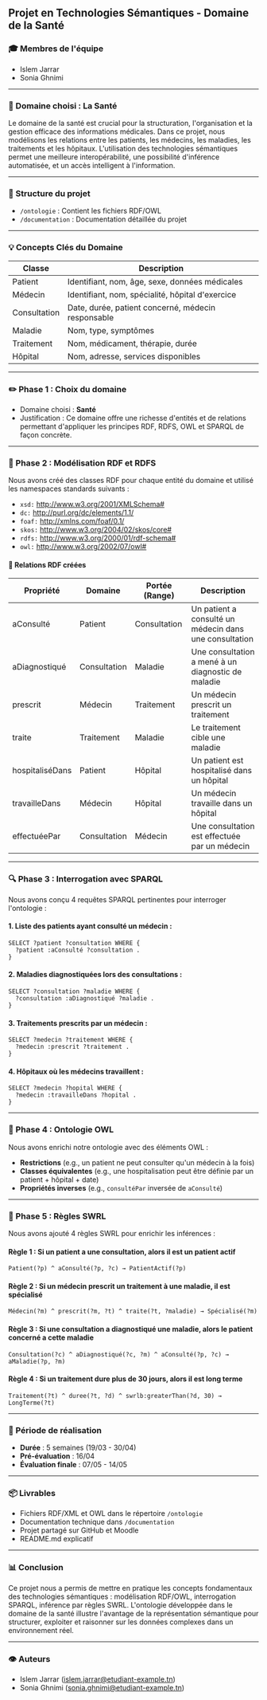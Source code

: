 ## Projet en Technologies Sémantiques - Domaine de la Santé

### 🎓 Membres de l'équipe
- Islem Jarrar
- Sonia Ghnimi

---

### 🏥 Domaine choisi : La Santé
Le domaine de la santé est crucial pour la structuration, l'organisation et la gestion efficace des informations médicales. Dans ce projet, nous modélisons les relations entre les patients, les médecins, les maladies, les traitements et les hôpitaux. L'utilisation des technologies sémantiques permet une meilleure interopérabilité, une possibilité d'inférence automatisée, et un accès intelligent à l'information.

---

### 📃 Structure du projet
- `/ontologie` : Contient les fichiers RDF/OWL
- `/documentation` : Documentation détaillée du projet

---

### 💡 Concepts Clés du Domaine
| Classe        | Description                                                                 |
|---------------|-----------------------------------------------------------------------------|
| Patient       | Identifiant, nom, âge, sexe, données médicales                            |
| Médecin       | Identifiant, nom, spécialité, hôpital d'exercice                          |
| Consultation  | Date, durée, patient concerné, médecin responsable                        |
| Maladie       | Nom, type, symptômes                                                       |
| Traitement    | Nom, médicament, thérapie, durée                                          |
| Hôpital       | Nom, adresse, services disponibles                                           |

---

### ✏️ Phase 1 : Choix du domaine
- Domaine choisi : **Santé**
- Justification : Ce domaine offre une richesse d'entités et de relations permettant d'appliquer les principes RDF, RDFS, OWL et SPARQL de façon concrète.

---

### 📄 Phase 2 : Modélisation RDF et RDFS
Nous avons créé des classes RDF pour chaque entité du domaine et utilisé les namespaces standards suivants :
- `xsd:` http://www.w3.org/2001/XMLSchema#
- `dc:` http://purl.org/dc/elements/1.1/
- `foaf:` http://xmlns.com/foaf/0.1/
- `skos:` http://www.w3.org/2004/02/skos/core#
- `rdfs:` http://www.w3.org/2000/01/rdf-schema#
- `owl:` http://www.w3.org/2002/07/owl#

#### 🔗 Relations RDF créées
| Propriété         | Domaine     | Portée (Range) | Description |
|------------------|-------------|----------------|-------------|
| aConsulté        | Patient     | Consultation   | Un patient a consulté un médecin dans une consultation |
| aDiagnostiqué    | Consultation| Maladie        | Une consultation a mené à un diagnostic de maladie |
| prescrit         | Médecin     | Traitement     | Un médecin prescrit un traitement |
| traite           | Traitement  | Maladie        | Le traitement cible une maladie |
| hospitaliséDans  | Patient     | Hôpital        | Un patient est hospitalisé dans un hôpital |
| travailleDans    | Médecin     | Hôpital        | Un médecin travaille dans un hôpital |
| effectuéePar     | Consultation| Médecin        | Une consultation est effectuée par un médecin |

---

### 🔍 Phase 3 : Interrogation avec SPARQL
Nous avons conçu 4 requêtes SPARQL pertinentes pour interroger l'ontologie :

#### 1. Liste des patients ayant consulté un médecin :
```sparql
SELECT ?patient ?consultation WHERE {
  ?patient :aConsulté ?consultation .
}
```

#### 2. Maladies diagnostiquées lors des consultations :
```sparql
SELECT ?consultation ?maladie WHERE {
  ?consultation :aDiagnostiqué ?maladie .
}
```

#### 3. Traitements prescrits par un médecin :
```sparql
SELECT ?medecin ?traitement WHERE {
  ?medecin :prescrit ?traitement .
}
```

#### 4. Hôpitaux où les médecins travaillent :
```sparql
SELECT ?medecin ?hopital WHERE {
  ?medecin :travailleDans ?hopital .
}
```

---

### 🔖 Phase 4 : Ontologie OWL
Nous avons enrichi notre ontologie avec des éléments OWL :
- **Restrictions** (e.g., un patient ne peut consulter qu'un médecin à la fois)
- **Classes équivalentes** (e.g., une hospitalisation peut être définie par un patient + hôpital + date)
- **Propriétés inverses** (e.g., `consultéPar` inversée de `aConsulté`)

---

### 🔨 Phase 5 : Règles SWRL
Nous avons ajouté 4 règles SWRL pour enrichir les inférences :

#### Règle 1 : Si un patient a une consultation, alors il est un patient actif
```swrl
Patient(?p) ^ aConsulté(?p, ?c) → PatientActif(?p)
```

#### Règle 2 : Si un médecin prescrit un traitement à une maladie, il est spécialisé
```swrl
Médecin(?m) ^ prescrit(?m, ?t) ^ traite(?t, ?maladie) → Spécialisé(?m)
```

#### Règle 3 : Si une consultation a diagnostiqué une maladie, alors le patient concerné a cette maladie
```swrl
Consultation(?c) ^ aDiagnostiqué(?c, ?m) ^ aConsulté(?p, ?c) → aMaladie(?p, ?m)
```

#### Règle 4 : Si un traitement dure plus de 30 jours, alors il est long terme
```swrl
Traitement(?t) ^ duree(?t, ?d) ^ swrlb:greaterThan(?d, 30) → LongTerme(?t)
```

---

### 📅 Période de réalisation
- **Durée** : 5 semaines (19/03 - 30/04)
- **Pré-évaluation** : 16/04
- **Évaluation finale** : 07/05 - 14/05

---

### 📦 Livrables
- Fichiers RDF/XML et OWL dans le répertoire `/ontologie`
- Documentation technique dans `/documentation`
- Projet partagé sur GitHub et Moodle
- README.md explicatif

---

### 📊 Conclusion
Ce projet nous a permis de mettre en pratique les concepts fondamentaux des technologies sémantiques : modélisation RDF/OWL, interrogation SPARQL, inférence par règles SWRL. L'ontologie développée dans le domaine de la santé illustre l'avantage de la représentation sémantique pour structurer, exploiter et raisonner sur les données complexes dans un environnement réel.

---

### 👁️ Auteurs
- Islem Jarrar (islem.jarrar@etudiant-example.tn)
- Sonia Ghnimi (sonia.ghnimi@etudiant-example.tn)


